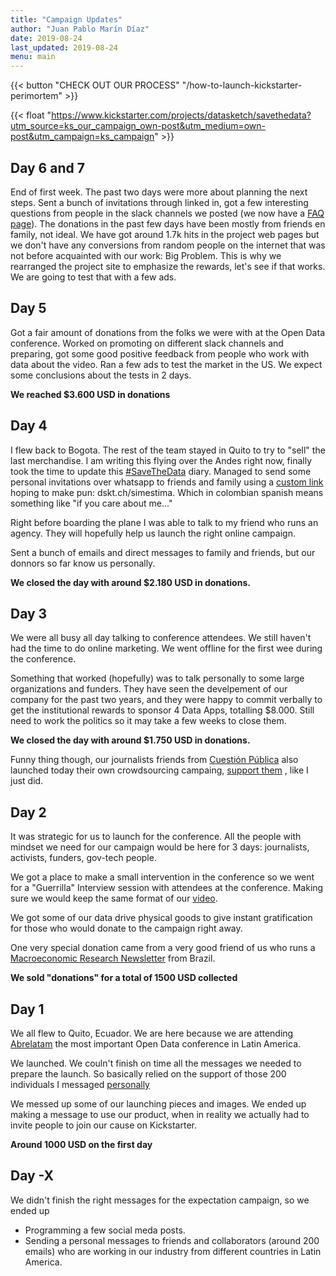 ```yaml
---
title: "Campaign Updates"
author: "Juan Pablo Marín Díaz"
date: 2019-08-24
last_updated: 2019-08-24
menu: main
---
```


{{< button "CHECK OUT OUR PROCESS" "/how-to-launch-kickstarter-perimortem" >}}

{{< float "https://www.kickstarter.com/projects/datasketch/savethedata?utm_source=ks_our_campaign_own-post&utm_medium=own-post&utm_campaign=ks_campaign" >}}

## Day 6 and 7

End of first week. The past two days were more about planning the next steps. Sent a bunch of invitations through linked in, got a few interesting questions from people in the slack channels we posted (we now have a [FAQ page](/faq)). The donations in the past few days have been mostly from friends en family, not ideal. We have got around 1.7k hits in the project web pages but we don't have any conversions from random people on the internet that was not before acquainted with our work: Big Problem. This is why we rearranged the project site to emphasize the rewards, let's see if that works. We are going to test that with a few ads.


## Day 5

Got a fair amount of donations from the folks we were with at the Open Data conference. Worked on promoting on different slack channels and preparing, got some good positive feedback from people who work with data about the video. Ran a few ads to test the market in the US. We expect some conclusions about the tests in 2 days.

**We reached $3.600 USD in donations**


## Day 4

I flew back to Bogota. The rest of the team stayed in Quito to try to "sell" the last merchandise. I am writing this flying over the Andes right now, finally took the time to update this [#SaveTheData](https://dskt.ch/2Zyk13m) diary. Managed to send some personal invitations over whatsapp to friends and family using a [custom link](/how-to/make-custom-links) hoping to make pun: dskt.ch/simestima. Which in colombian spanish means something like "if you care about me..."

Right before boarding the plane I was able to talk to my friend who runs an agency. They will hopefully help us launch the right online campaign.

Sent a bunch of emails and direct messages to family and friends, but our donnors so far know us personally.

**We closed the day with around $2.180 USD in donations.**


## Day 3

We were all busy all day talking to conference attendees. We still haven't had the time to do online marketing. We went offline for the first wee during the conference.

Something that worked (hopefully) was to talk personally to some large organizations and funders. They have seen the develpement of our company for the past two years, and they were happy to commit verbally to get the institutional rewards to sponsor 4 Data Apps, totalling $8.000. Still need to work the politics so it may take a few weeks to close them.

**We closed the day with around $1.750 USD in donations.**

Funny thing though, our journalists friends from [Cuestión Pública](http://cuestionpublica.com) also launched today their own crowdsourcing campaing, [support them](http://cuestionpublica.com) , like I just did.

## Day 2

It was strategic for us to launch for the conference. All the people with mindset we need for our campaign would be here for 3 days: journalists, activists, funders, gov-tech people.

We got a place to make a small intervention in the conference so we went for a "Guerrilla" Interview session with attendees at the conference. Making sure we would keep the same format of our [video](https://dskt.ch/2Zyk13m).

We got some of our data drive physical goods to give instant gratification for those who would donate to the campaign right away.


One very special donation came from a very good friend of us who runs a [Macroeconomic Research Newsletter](http://macrowise.co) from Brazil.

**We sold "donations" for a total of 1500 USD collected**


## Day 1

We all flew to Quito, Ecuador. We are here because we are attending [Abrelatam](http://abrelatam.org) the most important Open Data conference in Latin America.

We launched. We couln't finish on time all the messages we needed to prepare the launch. So basically relied on the support of those 200 individuals I messaged [personally](/how-to/send-personalized-emails)

We messed up some of our launching pieces and images. We ended up making a message to use our product, when in reality we actually had to invite people to join our cause on Kickstarter.

**Around 1000 USD on the first day**


## Day -X

We didn't finish the right messages for the expectation campaign, so we ended up
- Programming a few social meda posts.
- Sending a personal messages to friends and collaborators (around 200 emails) who are working in our industry from different countries in Latin America.


